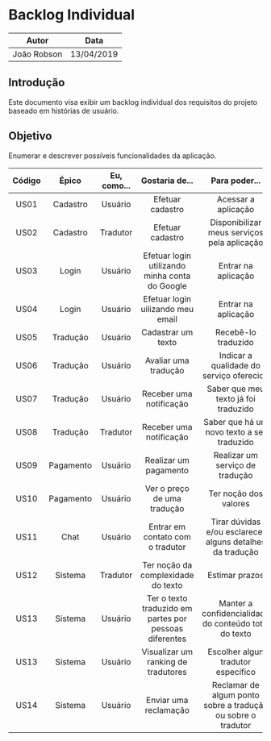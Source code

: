 # Backlog Individual

|  Autor | Data |
| --- | --- |
| João Robson | 13/04/2019 |

## Introdução

Este documento visa exibir um backlog individual dos requisitos do projeto baseado em histórias de usuário.

## Objetivo
Enumerar e descrever possíveis funcionalidades da aplicação.

|  Código | Épico | Eu, como... | Gostaria de... | Para poder... |
| :---: | :---: | :---: | :---: | :---: |
| US01 | Cadastro | Usuário | Efetuar cadastro | Acessar a aplicação |
| US02 | Cadastro | Tradutor | Efetuar cadastro  | Disponibilizar meus serviços pela aplicação |
| US03 | Login | Usuário | Efetuar login utilizando minha conta do Google|Entrar na aplicação|
| US04 | Login | Usuário | Efetuar login uilizando meu email| Entrar na aplicação|
| US05 | Tradução | Usuário | Cadastrar um texto | Recebê-lo traduzido|
| US06 | Tradução | Usuário | Avaliar uma tradução | Indicar a qualidade do serviço oferecido|
| US07 | Tradução | Usuário | Receber uma notificação| Saber que meu texto já foi traduzido|
| US08 | Tradução | Tradutor | Receber uma notificação| Saber que há um novo texto a ser traduzido|
| US09 | Pagamento | Usuário | Realizar um pagamento| Realizar um serviço de tradução|
| US10 | Pagamento | Usuário | Ver o preço de uma tradução| Ter noção dos valores|
| US11 | Chat | Usuário | Entrar em contato com o tradutor| Tirar dúvidas e/ou esclarecer alguns detalhes da tradução|
| US12 | Sistema | Tradutor | Ter noção da complexidade do texto | Estimar prazos|
| US13 | Sistema| Usuário | Ter o texto traduzido em partes por pessoas diferentes |Manter a confidencialidade do conteúdo total do texto|
| US13 | Sistema| Usuário | Visualizar um ranking de tradutores|Escolher algun tradutor específico|
| US14 | Sistema| Usuário | Enviar uma reclamação|Reclamar de algum ponto sobre a tradução ou sobre o tradutor|
